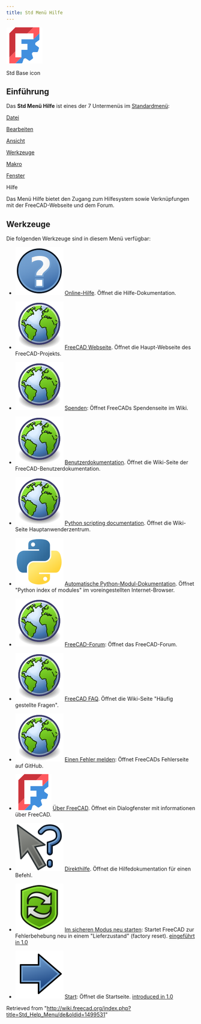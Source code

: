 ```yaml
---
title: Std Menü Hilfe
---
```


![](/src/assets/images/Freecad.svg)

Std Base icon

## Einführung

Das **Std Menü Hilfe** ist eines der 7 Untermenüs im [Standardmenü](/Standard_Menu/de "Standard Menu/de"):

[Datei](/Std_File_Menu/de "Std File Menu/de")

[Bearbeiten](/Std_Edit_Menu/de "Std Edit Menu/de")

[Ansicht](/Std_View_Menu/de "Std View Menu/de")

[Werkzeuge](/Std_Tools_Menu/de "Std Tools Menu/de")

[Makro](/Std_Macro_Menu/de "Std Macro Menu/de")

[Fenster](/Std_Windows_Menu/de "Std Windows Menu/de")

Hilfe

Das Menü Hilfe bietet den Zugang zum Hilfesystem sowie Verknüpfungen mit der FreeCAD-Webseite und dem Forum.

## Werkzeuge

Die folgenden Werkzeuge sind in diesem Menü verfügbar:

- ![](/src/assets/images/Std_OnlineHelp.svg) [Online-Hilfe](/Std_OnlineHelp/de "Std OnlineHelp/de"). Öffnet die Hilfe-Dokumentation.

- ![](/src/assets/images/Std_FreeCADWebsite.svg) [FreeCAD Webseite](/Std_FreeCADWebsite/de "Std FreeCADWebsite/de"). Öffnet die Haupt-Webseite des FreeCAD-Projekts.

- ![](/src/assets/images/Std_FreeCADDonation.svg) [Spenden](/Std_FreeCADDonation/de "Std FreeCADDonation/de"): Öffnet FreeCADs Spendenseite im Wiki.

- ![](/src/assets/images/Std_FreeCADUserHub.svg) [Benutzerdokumentation](/Std_FreeCADUserHub/de "Std FreeCADUserHub/de"). Öffnet die Wiki-Seite der FreeCAD-Benutzerdokumentation.

- ![](/src/assets/images/Std_FreeCADPowerUserHub.svg) [Python scripting documentation](/Std_FreeCADPowerUserHub/de "Std FreeCADPowerUserHub/de"). Öffnet die Wiki-Seite Hauptanwenderzentrum.

- ![](/src/assets/images/Std_PythonHelp.svg) [Automatische Python-Modul-Dokumentation](/Std_PythonHelp/de "Std PythonHelp/de"). Öffnet "Python index of modules" im voreingestellten Internet-Browser.

- ![](/src/assets/images/Std_FreeCADForum.svg) [FreeCAD-Forum](/Std_FreeCADForum/de "Std FreeCADForum/de"): Öffnet das FreeCAD-Forum.

- ![](/src/assets/images/Std_FreeCADFAQ.svg) [FreeCAD FAQ](/Std_FreeCADFAQ/de "Std FreeCADFAQ/de"). Öffnet die Wiki-Seite "Häufig gestellte Fragen".

- ![](/src/assets/images/Std_ReportBug.svg) [Einen Fehler melden](/Std_ReportBug/de "Std ReportBug/de"): Öffnet FreeCADs Fehlerseite auf GitHub.

- ![](/src/assets/images/Std_About.svg) [Über FreeCAD](/Std_About/de "Std About/de"). Öffnet ein Dialogfenster mit informationen über FreeCAD.

- ![](/src/assets/images/Std_WhatsThis.svg) [Direkthilfe](/Std_WhatsThis/de "Std WhatsThis/de"). Öffnet die Hilfedokumentation für einen Befehl.

- ![](/src/assets/images/Std_RestartInSafeMode.svg) [Im sicheren Modus neu starten](/Std_RestartInSafeMode/de "Std RestartInSafeMode/de"): Startet FreeCAD zur Fehlerbehebung neu in einem "Lieferzustand" (factory reset). [eingeführt in 1.0](/Release_notes_1.0/de "Release notes 1.0/de")

- ![](/src/assets/images/Start_Start.svg) [Start](/index.php?title=Start_Start&action=edit&redlink=1 "Start Start (page does not exist)"): Öffnet die Startseite. [introduced in 1.0](/Release_notes_1.0 "Release notes 1.0")

Retrieved from "<http://wiki.freecad.org/index.php?title=Std_Help_Menu/de&oldid=1499531>"
